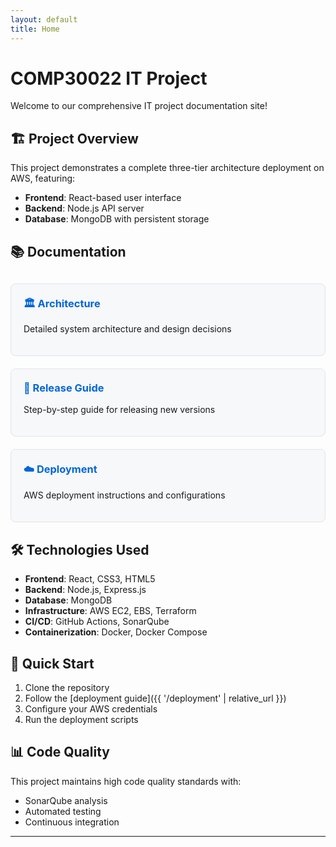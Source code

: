 ```yaml
---
layout: default
title: Home
---
```


# COMP30022 IT Project

Welcome to our comprehensive IT project documentation site!

## 🏗️ Project Overview

This project demonstrates a complete three-tier architecture deployment on AWS, featuring:

- **Frontend**: React-based user interface
- **Backend**: Node.js API server
- **Database**: MongoDB with persistent storage

## 📚 Documentation

<div class="docs-grid">
  <div class="doc-card">
    <h3><a href="{{ '/docs/architecture' | relative_url }}">🏛️ Architecture</a></h3>
    <p>Detailed system architecture and design decisions</p>
  </div>
  
  <div class="doc-card">
    <h3><a href="{{ '/docs/how-to-release-new-version' | relative_url }}">🚀 Release Guide</a></h3>
    <p>Step-by-step guide for releasing new versions</p>
  </div>
  
  <div class="doc-card">
    <h3><a href="{{ '/deployment' | relative_url }}">☁️ Deployment</a></h3>
    <p>AWS deployment instructions and configurations</p>
  </div>
</div>

## 🛠️ Technologies Used

- **Frontend**: React, CSS3, HTML5
- **Backend**: Node.js, Express.js
- **Database**: MongoDB
- **Infrastructure**: AWS EC2, EBS, Terraform
- **CI/CD**: GitHub Actions, SonarQube
- **Containerization**: Docker, Docker Compose

## 🚀 Quick Start

1. Clone the repository
2. Follow the [deployment guide]({{ '/deployment' | relative_url }})
3. Configure your AWS credentials
4. Run the deployment scripts

## 📊 Code Quality

This project maintains high code quality standards with:
- SonarQube analysis
- Automated testing
- Continuous integration

---

<style>
.docs-grid {
  display: grid;
  grid-template-columns: repeat(auto-fit, minmax(300px, 1fr));
  gap: 20px;
  margin: 30px 0;
}

.doc-card {
  border: 1px solid #e1e4e8;
  border-radius: 8px;
  padding: 20px;
  background: #f6f8fa;
}

.doc-card h3 {
  margin-top: 0;
}

.doc-card a {
  text-decoration: none;
  color: #0366d6;
}

.doc-card a:hover {
  text-decoration: underline;
}
</style>
